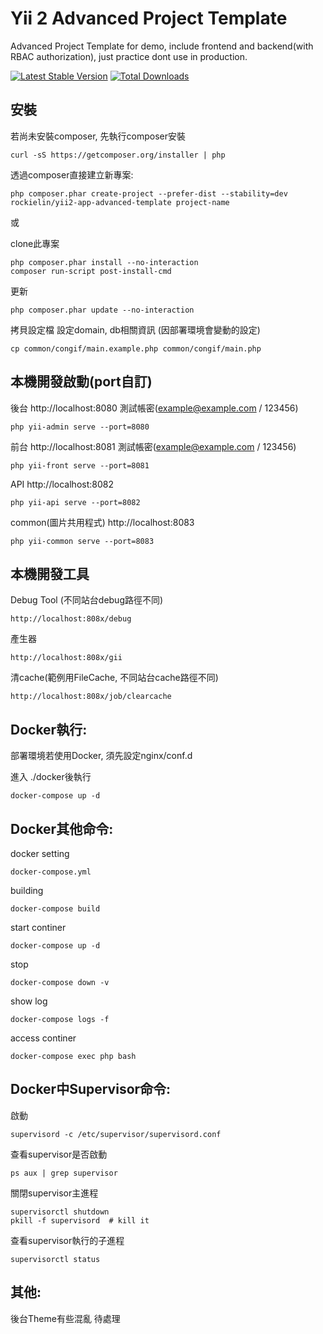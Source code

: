 Yii 2 Advanced Project Template
===============================
Advanced Project Template for demo, include frontend and backend(with RBAC authorization),
just practice dont use in production.

[![Latest Stable Version](https://poser.pugx.org/rockielin/yii2-app-advanced-template/v/stable.png)](https://packagist.org/packages/rockielin/yii2-app-advanced-template)
[![Total Downloads](https://poser.pugx.org/rockielin/yii2-app-advanced-template/downloads.png)](https://packagist.org/packages/rockielin/yii2-app-advanced-template)

安裝
------------
若尚未安裝composer, 先執行composer安裝
~~~
curl -sS https://getcomposer.org/installer | php
~~~

透過composer直接建立新專案:
~~~
php composer.phar create-project --prefer-dist --stability=dev rockielin/yii2-app-advanced-template project-name
~~~

或

clone此專案
~~~
php composer.phar install --no-interaction
composer run-script post-install-cmd 
~~~

更新
~~~
php composer.phar update --no-interaction
~~~

拷貝設定檔
設定domain, db相關資訊 (因部署環境會變動的設定)
~~~
cp common/congif/main.example.php common/congif/main.php
~~~

本機開發啟動(port自訂)
------------
後台 http://localhost:8080  測試帳密(example@example.com / 123456)
~~~
php yii-admin serve --port=8080
~~~

前台 http://localhost:8081 測試帳密(example@example.com / 123456)
~~~
php yii-front serve --port=8081
~~~

API http://localhost:8082
~~~
php yii-api serve --port=8082
~~~

common(圖片共用程式) http://localhost:8083
~~~
php yii-common serve --port=8083
~~~


本機開發工具
------------
Debug Tool (不同站台debug路徑不同)
~~~
http://localhost:808x/debug
~~~

產生器
~~~
http://localhost:808x/gii
~~~

清cache(範例用FileCache, 不同站台cache路徑不同)
~~~
http://localhost:808x/job/clearcache
~~~


Docker執行:
-------------
部署環境若使用Docker, 須先設定nginx/conf.d

進入 ./docker後執行
~~~
docker-compose up -d
~~~

Docker其他命令:
-------------
docker setting
~~~
docker-compose.yml
~~~

building
~~~
docker-compose build
~~~

start continer
~~~
docker-compose up -d
~~~

stop
~~~
docker-compose down -v
~~~

show log
~~~
docker-compose logs -f
~~~

access continer
~~~
docker-compose exec php bash
~~~


Docker中Supervisor命令:
-------------
啟動
~~~
supervisord -c /etc/supervisor/supervisord.conf
~~~

查看supervisor是否啟動
~~~
ps aux | grep supervisor
~~~

關閉supervisor主進程
~~~
supervisorctl shutdown
pkill -f supervisord  # kill it
~~~

查看supervisor執行的子進程
~~~
supervisorctl status
~~~


其他:
-------------
後台Theme有些混亂 待處理